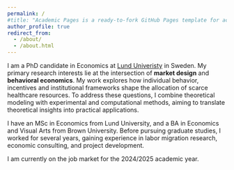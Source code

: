 ```yaml
---
permalink: /
#title: "Academic Pages is a ready-to-fork GitHub Pages template for academic personal websites"
author_profile: true
redirect_from: 
  - /about/
  - /about.html
---
```

I am a PhD candidate in Economics at [Lund Univeristy](https://portal.research.lu.se/en/persons/prakriti-thami) in Sweden. My primary research interests lie at the intersection of **market design** and **behavioral economics**. My work explores how individual behavior, incentives and institutional frameworks shape the allocation of scarce healthcare resources. To address these questions, I combine theoretical modeling with experimental and computational methods, aiming to translate theoretical insights into practical applications. 

I have an MSc in Economics from Lund University, and a BA in Economics and Visual Arts from Brown University. Before pursuing graduate studies, I worked for several years, gaining experience in labor migration research, economic consulting, and project development.

I am currently on the job market for the 2024/2025 academic year.


